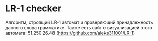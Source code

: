 # LR-1 checker

Алгоритм, строящий LR-1 автомат и проверяющий принадлежность данного слова грамматике.
Также есть сайт с визуализацией этого автомата: 51.250.26.48 (https://github.com/aleks311001/LR-1)

